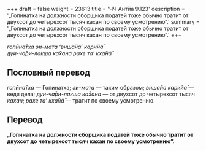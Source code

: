 +++
draft = false
weight = 23613
title = 'ЧЧ Антйа 9.123'
description = '„Гопинатха на должности сборщика податей тоже обычно тратит от двухсот до четырехсот тысяч кахан по своему усмотрению“.'
summary = '„Гопинатха на должности сборщика податей тоже обычно тратит от двухсот до четырехсот тысяч кахан по своему усмотрению“.'
+++

_гопӣна̄тха эи-мата ‘вишайа’ карийа̄  
дуи-ча̄ри-лакша ка̄хана рахе та’ кха̄н̃а̄_

## Пословный перевод

_гопӣна̄тха_ — Гопинатха; _эи_\-_мата_ — таким образом; _вишайа_ _карийа̄_ — ведя дела; _дуи_\-_ча̄ри_\-_лакша_ _ка̄хана_ — от двухсот до четырехсот тысяч _кахан_; _рахе_ _та’_ _кха̄н̃а̄_ — тратит по своему усмотрению.

## Перевод

**„Гопинатха на должности сборщика податей тоже обычно тратит от двухсот до четырехсот тысяч кахан по своему усмотрению“.**
